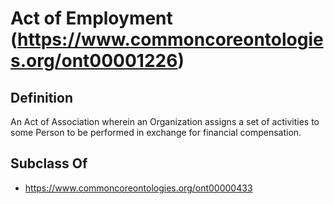 # Act of Employment (https://www.commoncoreontologies.org/ont00001226)

## Definition
An Act of Association wherein an Organization assigns a set of activities to some Person to be performed in exchange for financial compensation.

## Subclass Of
- https://www.commoncoreontologies.org/ont00000433

